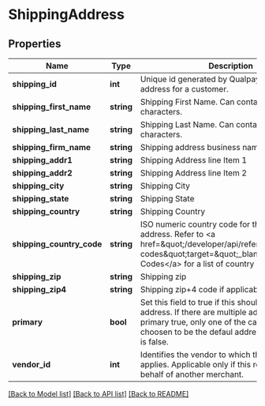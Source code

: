 # ShippingAddress

## Properties
Name | Type | Description | Notes
------------ | ------------- | ------------- | -------------
**shipping_id** | **int** | Unique id generated by Qualpay to identify the address for a customer. | [optional] 
**shipping_first_name** | **string** | Shipping First Name. Can contain upto 32 characters. | 
**shipping_last_name** | **string** | Shipping Last Name. Can contain upto 32 characters. | 
**shipping_firm_name** | **string** | Shipping address business name, if applicable. | [optional] 
**shipping_addr1** | **string** | Shipping Address line Item 1 | [optional] 
**shipping_addr2** | **string** | Shipping Address line Item 2 | [optional] 
**shipping_city** | **string** | Shipping City | [optional] 
**shipping_state** | **string** | Shipping State | [optional] 
**shipping_country** | **string** | Shipping Country | [optional] 
**shipping_country_code** | **string** | ISO numeric country code for the shipping address. Refer to &lt;a href&#x3D;\&quot;/developer/api/reference#country-codes\&quot;target&#x3D;\&quot;_blank\&quot;&gt;Country Codes&lt;/a&gt; for a list of country codes. | [optional] 
**shipping_zip** | **string** | Shipping zip | [optional] 
**shipping_zip4** | **string** | Shipping zip+4 code if applicable. | [optional] 
**primary** | **bool** | Set this field to true if this should be the default address. If there are multiple addresses with primary true, only one of the card will be choosen to be the defaul address. Default value is false. | [optional] 
**vendor_id** | **int** | Identifies the vendor to which this request applies. Applicable only if this request is on behalf of another merchant. | [optional] 

[[Back to Model list]](../README.md#documentation-for-models) [[Back to API list]](../README.md#documentation-for-api-endpoints) [[Back to README]](../README.md)


